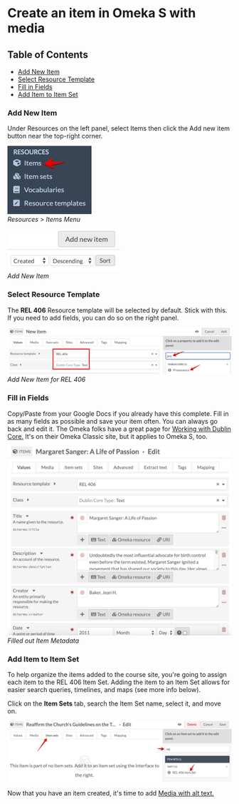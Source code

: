 # Create an item in Omeka S with media

## Table of Contents

- [Add New Item](#add-new-item)
- [Select Resource Template](#select-resource-template)
- [Fill in Fields](#fill-in-fields)
- [Add Item to Item Set](#add-item-to-item-set)

### Add New Item

Under Resources on the left panel, select Items then click the Add new item button near the top-right corner.

![items menu](../help_files/Items_Menu.png "Item Menu")  
*Resources > Items Menu*

![Add New Item](../help_files/Add_New_Item_Button.png "Add New Item")  
*Add New Item*

### Select Resource Template

The **REL 406** Resource template will be selected by default. Stick with this. If you need to add fields, you can do so on the right panel.

![Add New Item](../help_files/Add_Item_REL406.png "Add New Item for REL 406")  
*Add New Item for REL 406*

### Fill in Fields

Copy/Paste from your Google Docs if you already have this complete. Fill in as many fields as possible and save your item often. You can always go back and edit it. The Omeka folks have a great page for [Working with Dublin Core.](https://omeka.org/classic/docs/Content/Working_with_Dublin_Core/) It's on their Omeka Classic site, but it applies to Omeka S, too.

![Item Metadata](../help_files/Add_Item_Full_REL406.png "Item Metadata")  
*Filled out Item Metadata*

### Add Item to Item Set

To help organize the items added to the course site, you're going to assign each item to the REL 406 Item Set. Adding the item to an Item Set allows for easier search queries, timelines, and maps (see more info below).

Click on the **Item Sets** tab, search the Item Set name, select it, and move on.

![Add to Item Set](../help_files/Item_Set_Add1.png "Add Item to Item Set")

Now that you have an item created, it's time to add [Media with alt text.](Add_Alt_Text_Media.md)
